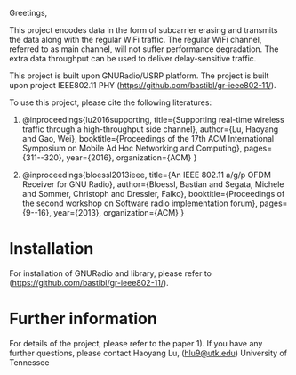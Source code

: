 Greetings,

This project encodes data in the form of subcarrier erasing and transmits the data along with the regular WiFi traffic. The regular WiFi channel, referred to as main channel, will not suffer performance degradation. The extra data throughput can be used to deliver delay-sensitive traffic.

This project is built upon GNURadio/USRP platform. The project is built upon project IEEE802.11 PHY (https://github.com/bastibl/gr-ieee802-11/).
 
To use this project, please cite the following literatures:

1) @inproceedings{lu2016supporting,
  title={Supporting real-time wireless traffic through a high-throughput side channel},
  author={Lu, Haoyang and Gao, Wei},
  booktitle={Proceedings of the 17th ACM International Symposium on Mobile Ad Hoc Networking and Computing},
  pages={311--320},
  year={2016},
  organization={ACM}
}

2) @inproceedings{bloessl2013ieee,
  title={An IEEE 802.11 a/g/p OFDM Receiver for GNU Radio},
  author={Bloessl, Bastian and Segata, Michele and Sommer, Christoph and Dressler, Falko},
  booktitle={Proceedings of the second workshop on Software radio implementation forum},
  pages={9--16},
  year={2013},
  organization={ACM}
}

# Installation
For installation of GNURadio and library, please refer to (https://github.com/bastibl/gr-ieee802-11/).

# Further information
For details of the project, please refer to the paper 1). If you have any further questions, please contact
Haoyang Lu, (hlu9@utk.edu)
University of Tennessee
